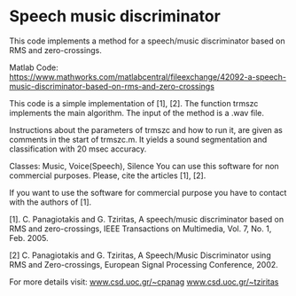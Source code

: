 # Speech music discriminator

This code implements a method for a speech/music discriminator based on RMS and zero-crossings.

Matlab Code: https://www.mathworks.com/matlabcentral/fileexchange/42092-a-speech-music-discriminator-based-on-rms-and-zero-crossings

This code is a simple implementation of [1], [2]. The function trmszc implements the main algorithm. The input of the method is a .wav file.

Instructions about the parameters of trmszc and how to run it, are given as comments in the start of trmszc.m.
It yields a sound segmentation and classification with 20 msec accuracy.

Classes: Music, Voice(Speech), Silence
You can use this software for non commercial purposes. Please, cite the articles [1], [2].

If you want to use the software for commercial purpose you have to contact with the authors of [1].

[1]. C. Panagiotakis and G. Tziritas, A speech/music discriminator based on
RMS and zero-crossings, IEEE Transactions on Multimedia, Vol. 7, No. 1, Feb. 2005.

[2] C. Panagiotakis and G. Tziritas, A Speech/Music Discriminator using
RMS and Zero-crossings, European Signal Processing Conference, 2002.

For more details visit: www.csd.uoc.gr/~cpanag
www.csd.uoc.gr/~tziritas
